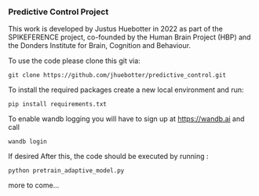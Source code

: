### Predictive Control Project
This work is developed by Justus Huebotter in 2022 as part of the SPIKEFERENCE project, co-founded by the Human Brain 
Project (HBP) and the Donders Institute for Brain, Cognition and Behaviour.

To use the code please clone this git via:

`git clone https://github.com/jhuebotter/predictive_control.git`

To install the required packages create a new local environment and run:

`pip install requirements.txt`

To enable wandb logging you will have to sign up at https://wandb.ai and call

`wandb login`

If desired
After this, the code should be executed by running :

`python pretrain_adaptive_model.py`

more to come...
